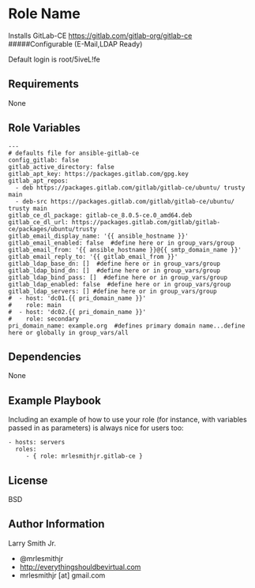 Role Name
=========

Installs GitLab-CE https://gitlab.com/gitlab-org/gitlab-ce
#####Configurable (E-Mail,LDAP Ready)

Default login is root/5iveL!fe

Requirements
------------

None

Role Variables
--------------

````
---
# defaults file for ansible-gitlab-ce
config_gitlab: false
gitlab_active_directory: false
gitlab_apt_key: https://packages.gitlab.com/gpg.key
gitlab_apt_repos:
  - deb https://packages.gitlab.com/gitlab/gitlab-ce/ubuntu/ trusty main
  - deb-src https://packages.gitlab.com/gitlab/gitlab-ce/ubuntu/ trusty main
gitlab_ce_dl_package: gitlab-ce_8.0.5-ce.0_amd64.deb
gitlab_ce_dl_url: https://packages.gitlab.com/gitlab/gitlab-ce/packages/ubuntu/trusty
gitlab_email_display_name: '{{ ansible_hostname }}'
gitlab_email_enabled: false  #define here or in group_vars/group
gitlab_email_from: '{{ ansible_hostname }}@{{ smtp_domain_name }}'
gitlab_email_reply_to: '{{ gitlab_email_from }}'
gitlab_ldap_base_dn: []  #define here or in group_vars/group
gitlab_ldap_bind_dn: []  #define here or in group_vars/group
gitlab_ldap_bind_pass: []  #define here or in group_vars/group
gitlab_ldap_enabled: false  #define here or in group_vars/group
gitlab_ldap_servers: [] #define here or in group_vars/group
#  - host: 'dc01.{{ pri_domain_name }}'
#    role: main
#  - host: 'dc02.{{ pri_domain_name }}'
#    role: secondary
pri_domain_name: example.org  #defines primary domain name...define here or globally in group_vars/all
````

Dependencies
------------

None

Example Playbook
----------------

Including an example of how to use your role (for instance, with variables passed in as parameters) is always nice for users too:

    - hosts: servers
      roles:
         - { role: mrlesmithjr.gitlab-ce }

License
-------

BSD

Author Information
------------------

Larry Smith Jr.
- @mrlesmithjr
- http://everythingshouldbevirtual.com
- mrlesmithjr [at] gmail.com
